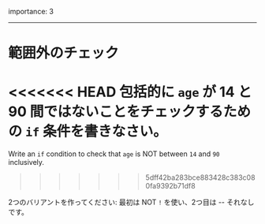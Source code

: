 importance: 3

---

# 範囲外のチェック

<<<<<<< HEAD
包括的に `age` が 14 と 90 間ではないことをチェックするための `if` 条件を書きなさい。
=======
Write an `if` condition to check that `age` is NOT between `14` and `90` inclusively.
>>>>>>> 5dff42ba283bce883428c383c080fa9392b71df8

2つのバリアントを作ってください: 最初は NOT `!` を使い、2つ目は -- それなしです。
